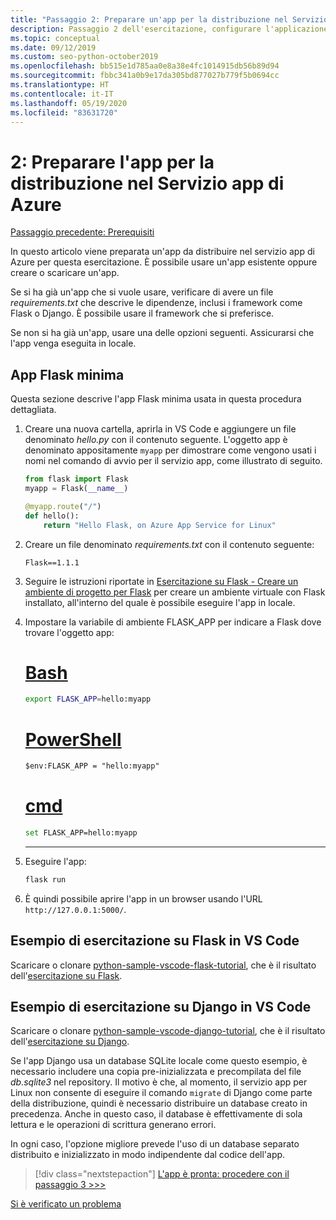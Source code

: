 ```yaml
---
title: "Passaggio 2: Preparare un'app per la distribuzione nel Servizio app Azure in Linux da Visual Studio Code"
description: Passaggio 2 dell'esercitazione, configurare l'applicazione
ms.topic: conceptual
ms.date: 09/12/2019
ms.custom: seo-python-october2019
ms.openlocfilehash: bb515e1d785aa0e8a38e4fc1014915db56b89d94
ms.sourcegitcommit: fbbc341a0b9e17da305bd877027b779f5b0694cc
ms.translationtype: HT
ms.contentlocale: it-IT
ms.lasthandoff: 05/19/2020
ms.locfileid: "83631720"
---
```

# <a name="2-prepare-your-app-for-deployment-to-azure-app-service"></a>2: Preparare l'app per la distribuzione nel Servizio app di Azure

[Passaggio precedente: Prerequisiti](tutorial-deploy-app-service-on-linux-01.md)

In questo articolo viene preparata un'app da distribuire nel servizio app di Azure per questa esercitazione. È possibile usare un'app esistente oppure creare o scaricare un'app.

Se si ha già un'app che si vuole usare, verificare di avere un file *requirements.txt* che descrive le dipendenze, inclusi i framework come Flask o Django. È possibile usare il framework che si preferisce.

Se non si ha già un'app, usare una delle opzioni seguenti. Assicurarsi che l'app venga eseguita in locale.

## <a name="minimal-flask-app"></a>App Flask minima

Questa sezione descrive l'app Flask minima usata in questa procedura dettagliata.

1. Creare una nuova cartella, aprirla in VS Code e aggiungere un file denominato *hello.py* con il contenuto seguente. L'oggetto app è denominato appositamente `myapp` per dimostrare come vengono usati i nomi nel comando di avvio per il servizio app, come illustrato di seguito.

    ```python
    from flask import Flask
    myapp = Flask(__name__)

    @myapp.route("/")
    def hello():
        return "Hello Flask, on Azure App Service for Linux"
    ```

1. Creare un file denominato *requirements.txt* con il contenuto seguente:

    ```text
    Flask==1.1.1
    ```

1. Seguire le istruzioni riportate in [Esercitazione su Flask - Creare un ambiente di progetto per Flask](https://code.visualstudio.com/docs/python/tutorial-flask#create-a-project-environment-for-flask) per creare un ambiente virtuale con Flask installato, all'interno del quale è possibile eseguire l'app in locale.

1. Impostare la variabile di ambiente FLASK_APP per indicare a Flask dove trovare l'oggetto app:

   # <a name="bash"></a>[Bash](#tab/bash)

    ```bash
    export FLASK_APP=hello:myapp
    ```

    # <a name="powershell"></a>[PowerShell](#tab/powershell)

    ```ps
    $env:FLASK_APP = "hello:myapp"
    ```

    # <a name="cmd"></a>[cmd](#tab/cmd)

    ```bash
    set FLASK_APP=hello:myapp
    ```

    ---

1. Eseguire l'app:

    ```cmd
    flask run
    ```

1. È quindi possibile aprire l'app in un browser usando l'URL `http://127.0.0.1:5000/`.

## <a name="vs-code-flask-tutorial-sample"></a>Esempio di esercitazione su Flask in VS Code

Scaricare o clonare [python-sample-vscode-flask-tutorial](https://github.com/Microsoft/python-sample-vscode-flask-tutorial), che è il risultato dell'[esercitazione su Flask](https://code.visualstudio.com/docs/python/tutorial-flask).

## <a name="vs-code-django-tutorial-sample"></a>Esempio di esercitazione su Django in VS Code

Scaricare o clonare [python-sample-vscode-django-tutorial](https://github.com/Microsoft/python-sample-vscode-django-tutorial), che è il risultato dell'[esercitazione su Django](https://code.visualstudio.com/docs/python/tutorial-django).

Se l'app Django usa un database SQLite locale come questo esempio, è necessario includere una copia pre-inizializzata e precompilata del file *db.sqlite3* nel repository. Il motivo è che, al momento, il servizio app per Linux non consente di eseguire il comando `migrate` di Django come parte della distribuzione, quindi è necessario distribuire un database creato in precedenza. Anche in questo caso, il database è effettivamente di sola lettura e le operazioni di scrittura generano errori.

In ogni caso, l'opzione migliore prevede l'uso di un database separato distribuito e inizializzato in modo indipendente dal codice dell'app.

> [!div class="nextstepaction"]
> [L'app è pronta: procedere con il passaggio 3 >>>](tutorial-deploy-app-service-on-linux-03.md)

[Si è verificato un problema](https://www.research.net/r/PWZWZ52?tutorial=vscode-appservice-python&step=02-prepare-app)
